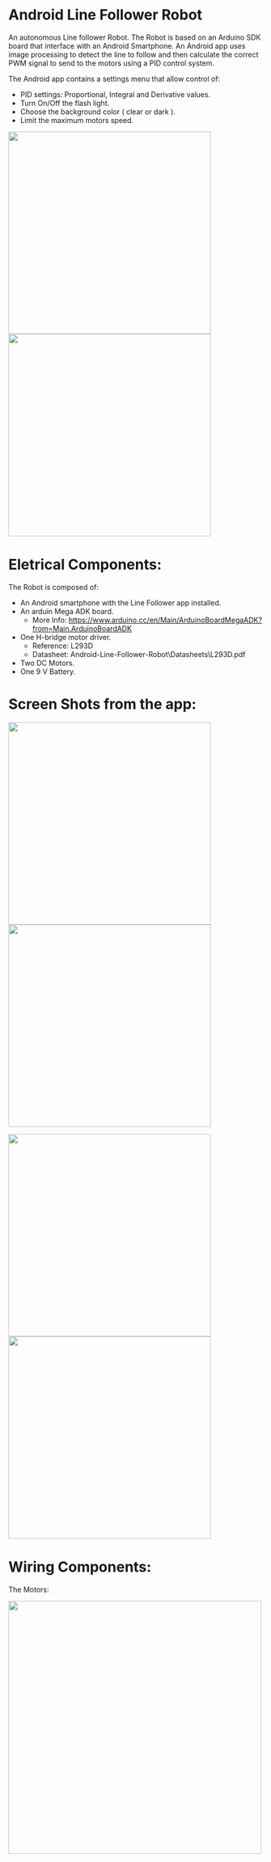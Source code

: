 # Android Line Follower Robot
An autonomous Line follower Robot.
The Robot is based on an Arduino SDK board that interface with an Android Smartphone.
An Android app uses image processing to detect the line to follow and then calculate the correct PWM signal to send to the motors using a PID control system.

The Android app contains a settings menu that allow control of:
  - PID settings: Proportional, Integral and Derivative values.
  - Turn On/Off the flash light.
  - Choose the background color ( clear or dark ).
  - Limit the maximum motors speed.
  
<img src="Pics/Photo_1.jpg" width="400"> <img src="Pics/androidarduino.png" width="400">

# Eletrical Components:
The Robot is composed of:
 - An Android smartphone with the Line Follower app installed.
 - An arduin Mega ADK board.
   - More Info: https://www.arduino.cc/en/Main/ArduinoBoardMegaADK?from=Main.ArduinoBoardADK
 - One H-bridge motor driver.
   - Reference: L293D
   - Datasheet: Android-Line-Follower-Robot\Datasheets\L293D.pdf 
 - Two DC Motors.
-  One 9 V Battery.

# Screen Shots from the app:

<img src="Screen_Shots/Screenshot_2.png" width="400">    <img src="Screen_Shots/Screenshot_3.png" width="400">

<img src="Screen_Shots/Screenshot_4.png" width="400">    <img src="Screen_Shots/Screenshot_1.png" width="400">

# Wiring Components:
   
   The Motors:
   
   <img src="Electrical_Wiring/wiring_l293d.png" width="500">
   
   
